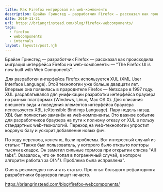 ```yaml
---
title: Как Firefox мигрировал на web-компоненты
description: Брайан Гринстед — разработчик Firefox — рассказал как происходила миграция интерфейса Firefox на web-компоненты
date: 2019-11-21
url: https://briangrinstead.com/blog/firefox-webcomponents/
tags:
  - firefox
  - webcomponents
  - internals
layout: layouts/post.njk
---
```

Брайан Гринстед — разработчик Firefox — рассказал как происходила миграция интерфейса Firefox на web-компоненты — "The Firefox UI is now built with Web Components".

Для разработки интерфейса Firefox используется XUL (XML User Interface Language). Этой технологии уже больше двадцати лет. Впервые она появилась в прародителе Firefox — Netscape в 1997 году. XUL разрабатывался для унификации разработки интерфейса браузера на разных платформах (Windows, Linux, Mac OS X). Для описания внешнего вида и поведения элементов интерфейса браузера используется XBL (eXtensible Bindings Language). Пару недель назад XBL был полностью заменён на web-компоненты. Это важное событие для разработчиков браузера на пути к полному отказу от XUL в пользу стандартных web-технологий. Переход на web-технологии упростит кодовую базу и ускорит добавление новых фич.

По ходу переноса, конечно, были проблемы. Вот интересный случай из статьи: "Также был пользователь, у которого было открыто полторы тысячи вкладок. Он заметил сильные тормоза при открытии списка "All tabs". Оказалось, что он попал в пограничный случай, в котором алгоритм работал за O(N²). Проблема была исправлена".

Очень рекомендую почитать статью. Про опыт большого рефакторинга разработчики браузеров пишут нечасто.

https://briangrinstead.com/blog/firefox-webcomponents/
